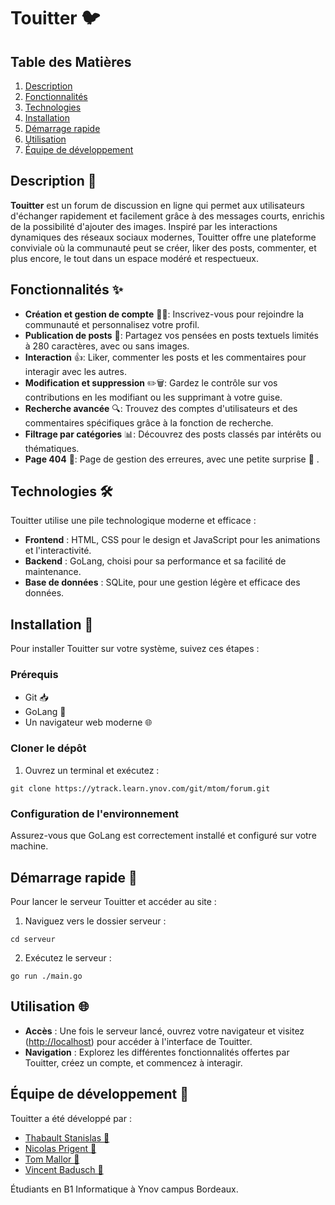 # Touitter 🐦

## Table des Matières
1. [Description](#description-)
2. [Fonctionnalités](#fonctionnalités-)
3. [Technologies](#technologies-)
4. [Installation](#installation-)
5. [Démarrage rapide](#démarrage-rapide-)
6. [Utilisation](#utilisation-)
7. [Équipe de développement](#équipe-de-développement-)

## Description 📜

**Touitter** est un forum de discussion en ligne qui permet aux utilisateurs d'échanger rapidement et facilement grâce à des messages courts, enrichis de la possibilité d'ajouter des images. Inspiré par les interactions dynamiques des réseaux sociaux modernes, Touitter offre une plateforme conviviale où la communauté peut se créer, liker des posts, commenter, et plus encore, le tout dans un espace modéré et respectueux.

## Fonctionnalités ✨

- **Création et gestion de compte** 🙍‍♂️: Inscrivez-vous pour rejoindre la communauté et personnalisez votre profil.
- **Publication de posts** 📝: Partagez vos pensées en posts textuels limités à 280 caractères, avec ou sans images.
- **Interaction** 👍: Liker, commenter les posts et les commentaires pour interagir avec les autres.
- **Modification et suppression** ✏️🗑️: Gardez le contrôle sur vos contributions en les modifiant ou les supprimant à votre guise.
- **Recherche avancée** 🔍: Trouvez des comptes d'utilisateurs et des commentaires spécifiques grâce à la fonction de recherche.
- **Filtrage par catégories** 📊: Découvrez des posts classés par intérêts ou thématiques.
- **Page 404** 🚧: Page de gestion des erreures, avec une petite surprise 🐍 .

## Technologies 🛠️

Touitter utilise une pile technologique moderne et efficace :
- **Frontend** : HTML, CSS pour le design et JavaScript pour les animations et l'interactivité.
- **Backend** : GoLang, choisi pour sa performance et sa facilité de maintenance.
- **Base de données** : SQLite, pour une gestion légère et efficace des données.

## Installation 🔧

Pour installer Touitter sur votre système, suivez ces étapes :

### Prérequis

- Git 📥
- GoLang 🐹
- Un navigateur web moderne 🌐

### Cloner le dépôt

1. Ouvrez un terminal et exécutez :
```shell
git clone https://ytrack.learn.ynov.com/git/mtom/forum.git
```

### Configuration de l'environnement

Assurez-vous que GoLang est correctement installé et configuré sur votre machine.

## Démarrage rapide 🚀

Pour lancer le serveur Touitter et accéder au site :

1. Naviguez vers le dossier serveur :

```shell
cd serveur
```

2. Exécutez le serveur :
```shell
go run ./main.go
```


## Utilisation 🌐

- **Accès** : Une fois le serveur lancé, ouvrez votre navigateur et visitez ([http://localhost](http://localhost)) pour accéder à l'interface de Touitter.
- **Navigation** : Explorez les différentes fonctionnalités offertes par Touitter, créez un compte, et commencez à interagir.


## Équipe de développement 👥

Touitter a été développé par :

- [Thabault Stanislas 🧑](https://ytrack.learn.ynov.com/git/tstanisl)
- [Nicolas Prigent 🧑](https://ytrack.learn.ynov.com/git/prinicolas)
- [Tom Mallor 🧑](https://ytrack.learn.ynov.com/git/mtom)
- [Vincent Badusch 🧑](https://ytrack.learn.ynov.com/git/bvincent)

Étudiants en B1 Informatique à Ynov campus Bordeaux.